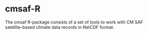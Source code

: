 # cmsaf-R
The cmsaf R-package consists of a set of tools to work with CM SAF satellite-based climate data records in NetCDF format.
